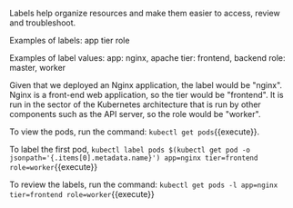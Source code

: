 Labels help organize resources and make them easier to access, review and troubleshoot.

Examples of labels:
  app
  tier
  role

Examples of label values:
  app: nginx, apache
  tier: frontend, backend
  role: master, worker

Given that we deployed an Nginx application, the label would be "nginx".
Nginx is a front-end web application, so the tier would be "frontend".
It is run in the sector of the Kubernetes architecture that is run by other components such as the API server, so the role would be "worker".

To view the pods, run the command: `kubectl get pods`{{execute}}.

To label the first pod, `kubectl label pods $(kubectl get pod -o jsonpath='{.items[0].metadata.name}') app=nginx tier=frontend role=worker`{{execute}}

To review the labels, run the command: `kubectl get pods -l app=nginx tier=frontend role=worker`{{execute}}
